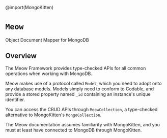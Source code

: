 @import(MongoKitten)

# ``Meow``

Object Document Mapper for MongoDB

## Overview

The Meow Framework provides type-checked APIs for all common operations when working with MongoDB. 

Meow makes use of a protocol called ``Model``, which you need to adopt onto any database models. Models simply need to conform to Codable, and provide a stored property named `_id` containing an instance's unique identifier.

You can access the CRUD APIs through ``MeowCollection``, a type-checked alternative to MongoKitten's ``MongoCollection``.

The Meow documentation assumes familiarity with MongoKitten, and you must at least have connected to MongoDB through MongoKitten.
